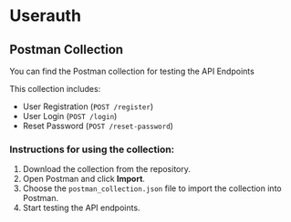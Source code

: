# Userauth

## Postman Collection

You can find the Postman collection for testing the API Endpoints

This collection includes:
- User Registration (`POST /register`)
- User Login (`POST /login`)
- Reset Password (`POST /reset-password`)

### Instructions for using the collection:
1. Download the collection from the repository.
2. Open Postman and click **Import**.
3. Choose the `postman_collection.json` file to import the collection into Postman.
4. Start testing the API endpoints.
